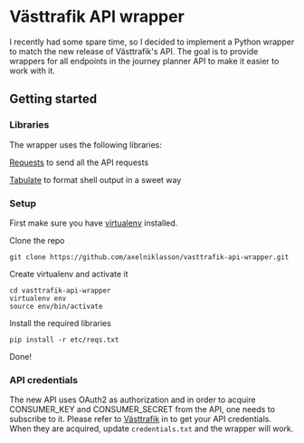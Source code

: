 # Västtrafik API wrapper
I recently had some spare time, so I decided to implement a Python wrapper to match the new release of Västtrafik's API. The goal is to provide wrappers for all endpoints in the journey planner API to make it easier to work with it.

## Getting started
### Libraries
The wrapper uses the following libraries:

[Requests](http://docs.python-requests.org/en/latest/) to send all the API requests

[Tabulate](https://pypi.python.org/pypi/tabulate) to format shell output in a sweet way

### Setup
First make sure you have [virtualenv](https://virtualenv.readthedocs.org/en/latest/) installed.

Clone the repo
```
git clone https://github.com/axelniklasson/vasttrafik-api-wrapper.git
```
Create virtualenv and activate it
```
cd vasttrafik-api-wrapper
virtualenv env
source env/bin/activate
```
Install the required libraries
```
pip install -r etc/reqs.txt
```
Done!

### API credentials
The new API uses OAuth2 as authorization and in order to acquire CONSUMER_KEY and CONSUMER_SECRET from the API, one needs to subscribe to it. Please refer to [Västtrafik](https://labs.vasttrafik.se) in to get your API credentials. When they are acquired, update ```credentials.txt``` and the wrapper will work.